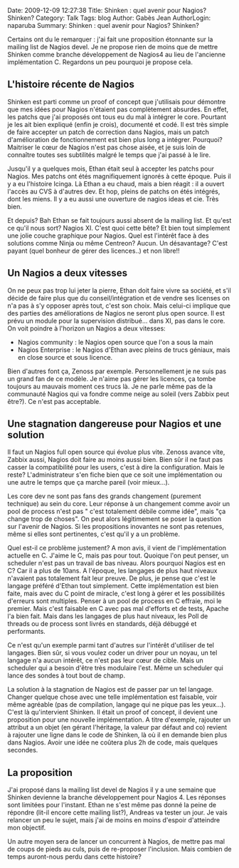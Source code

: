 Date: 2009-12-09 12:27:38
Title: Shinken : quel avenir pour Nagios? Shinken?
Category: Talk
Tags: blog
Author: Gabès Jean
AuthorLogin: naparuba
Summary: Shinken : quel avenir pour Nagios? Shinken?




Certains ont du le remarquer : j'ai fait une proposition étonnante sur la mailing list de Nagios devel. Je ne propose rien de moins que de mettre Shinken comme branche développement de Nagios4 au lieu de l'ancienne implémentation C. Regardons un peu pourquoi je propose cela.
<h2>L'histoire récente de Nagios</h2>
Shinken est parti comme un proof of concept que j'utilisais pour démontre que mes idées pour Nagios n'étaient pas complètement absurdes. En effet, les patchs que j'ai proposés ont tous eu du mal à intégrer le core. Pourtant je les ait bien expliqué (enfin je crois), documenté et codé. Il est très simple de faire accepter un patch de correction dans Nagios, mais un patch d'amélioration de fonctionnement est bien plus long a intégrer. Pourquoi? Maitriser le cœur de Nagios n'est pas chose aisée, et je suis loin de connaître toutes ses subtilités malgré le temps que j'ai passé à le lire.

Jusqu'il y a quelques mois, Ethan était seul à accepter les patchs pour Nagios. Mes patchs ont étés magnifiquement ignorés à cette époque. Puis il y a eu l'histoire Icinga. Là Ethan a eu chaud, mais a bien réagit : il a ouvert l'accès au CVS à d'autres dev. Et hop, pleins de patchs on étés intégrés, dont les miens. Il y a eu aussi une ouverture de nagios ideas et cie. Très bien.

Et depuis? Bah Ethan se fait toujours aussi absent de la mailing list. Et qu'est ce qu'il nous sort? Nagios XI. C'est quoi cette bête? Et bien tout simplement une jolie couche graphique pour Nagios. Quel est l'intérêt face à des solutions comme Ninja ou même Centreon? Aucun. Un désavantage? C'est payant (quel bonheur de gérer des licences..) et non libre!!
<h2>Un Nagios a deux vitesses</h2>
On ne peux pas trop lui jeter la pierre, Ethan doit faire vivre sa société, et s'il décide de faire plus que du conseil/intégration et de vendre ses licenses on n'a pas à s'y opposer après tout, c'est son choix. Mais celui-ci implique que des parties des améliorations de Nagios ne seront plus open source. Il est prévu un module pour la supervision distribué... dans XI, pas dans le core. On voit poindre à l'horizon un Nagios a deux vitesses:
<ul>
	<li>Nagios community : le Nagios open source que l'on a sous la main</li>
	<li>Nagios Enterprise : le Nagios d'Ethan avec pleins de trucs géniaux, mais en close source et sous licence.</li>
</ul>
Bien d'autres font ça, Zenoss par exemple. Personnellement je ne suis pas un grand fan de ce modèle. Je n'aime pas gérer les licences, ça tombe toujours au mauvais moment ces trucs là. Je ne parle même pas de la communauté Nagios qui va fondre comme neige au soleil (vers Zabbix peut être?). Ce n'est pas acceptable.
<h2>Une stagnation dangereuse pour Nagios et une solution</h2>
Il faut un Nagios full open source qui évolue plus vite. Zenoss avance vite, Zabbix aussi, Nagios doit faire au moins aussi bien. Bien sûr il ne faut pas casser la compatibilité pour les users, c'est à dire la configuration. Mais le reste? L'administrateur s'en fiche bien que ce soit une implémentation ou une autre le temps que ça marche pareil (voir mieux...).

Les core dev ne sont pas fans des grands changement (purement technique) au sein du core. Leur réponse à un changement comme avoir un pool de process n'est pas " c'est totalement débile comme idée", mais "ça change trop de choses". On peut alors légitimement se poser la question sur l'avenir de Nagios. Si les propositions inovantes ne sont pas retenues, même si elles sont pertinentes, c'est qu'il y a un problème.

Quel est-il ce problème justement? A mon avis, il vient de l'implémentation actuelle en C. J'aime le C, mais pas pour tout. Quoique l'on peut penser, un scheduler n'est pas un travail de bas niveau. Alors pourquoi Nagios est en C? Car il a plus de 10ans. A l'époque, les langages de plus haut niveaux n'avaient pas totalement fait leur preuve. De plus, je pense que c'est le langage préféré d'Ethan tout simplement. Cette implémentation est bien faite, mais avec du C point de miracle, c'est long à gérer et les possibilités d'erreurs sont multiples. Penser à un pool de process en C effraie, moi le premier. Mais c'est faisable en C avec pas mal d'efforts et de tests, Apache l'a bien fait. Mais dans les langages de plus haut niveaux, les Poll de threads ou de process sont livrés en standards, déjà débuggé et performants.

Ce n'est qu'un exemple parmi tant d'autres sur l'intérêt d'utiliser de tel langages. Bien sûr, si vous voulez coder un driver pour un noyau, un tel langage n'a aucun intérêt, ce n'est pas leur cœur de cible. Mais un scheduler qui a besoin d'être très modulaire l'est. Même un scheduler qui lance des sondes à tout bout de champ.

La solution à la stagnation de Nagios est de passer par un tel langage. Changer quelque chose avec une telle implémentation est faisable, voir même agréable (pas de compilation, langage qui ne pique pas les yeux...). C'est là qu'intervient Shinken. Il était un proof of concept, il devient une proposition pour une nouvelle implémentation. A titre d'exemple, rajouter un attribut a un objet (en gérant l'héritage, la valeur par défaut and co) revient à rajouter une ligne dans le code de Shinken, là où il en demande bien plus dans Nagios. Avoir une idée ne coûtera plus 2h de code, mais quelques secondes.
<h2>La proposition</h2>
J'ai proposé dans la mailing list devel de Nagios il y a une semaine que Shinken devienne la branche développement pour Nagios 4. Les réponses sont limitées pour l'instant. Ethan ne s'est même pas donné la peine de répondre (lit-il encore cette mailing list?), Andreas va tester un jour. Je vais relancer un peu le sujet, mais j'ai de moins en moins d'espoir d'atteindre mon objectif.

Un autre moyen sera de lancer un concurrent à Nagios, de mettre pas mal de coups de pieds au culs, puis de re-proposer l'inclusion. Mais combien de temps auront-nous perdu dans cette histoire?
